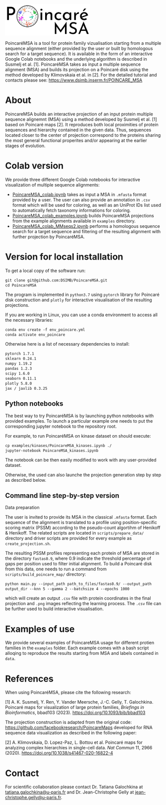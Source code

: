 <img src=".github/PoincareMSA_small_logo.png" alt="PoincareMSA logo" style="height: 100px;"/>
     
PoincaréMSA is a tool for protein family vizualisation starting from a multiple sequence alignment (either provided by the user or built by homologous search for a target sequence). It is available in the form of an interactive Google Colab notebooks and the underlying algorithm is described in Susmelj et al. [1]. PoincaréMSA takes as input a multiple sequence alignment (MSA) and builds its projection on a Poincaré disk using the method developed by Klimovskaia et al. in [2]. For the detailed tutorial and contacts please see: https://www.dsimb.inserm.fr/POINCARE_MSA

# About
PoincareMSA builds an interactive projection of an input protein multiple sequence alignemnt (MSA) using a method developed by Susmelj et al. [1] based on Poincaré maps [2]. It reproduces both local proximities of protein sequences and hierarchy contained in the given data. Thus, sequences located closer to the center of projection correspond to the proteins sharing the most general functional properites and/or appearing at the earlier stages of evolution.

# Colab version
We provide three different Google Colab notebooks for interactive visualization of multiple sequence alignments:
* [PoincareMSA_colab.ipynb](https://colab.research.google.com/github/DSIMB/PoincareMSA/blob/master/PoincareMSA_colab.ipynb) takes as input a MSA in `.mfasta` format provided by a user. The user can also provide an annotation in `.csv` format which will be used for coloring, as well as an UniProt IDs list used to automatically fetch taxonomy informations for coloring.
* [PoincareMSA_colab_examples.ipynb](https://colab.research.google.com/github/DSIMB/PoincareMSA/blob/master/PoincareMSA_colab_examples.ipynb) builds PoincareMSA projections from the example alignments available in `examples` directory.
* [PoincareMSA_colab_MMseqs2.ipynb](https://colab.research.google.com/github/DSIMB/PoincareMSA/blob/master/PoincareMSA_colab_MMseqs2.ipynb) performs a homologous sequence search for a target sequence and filtering of the resulting alignment with further projection by PoincaréMSA.

# Version for local installation

To get a local copy of the software run:

```
git clone git@github.com:DSIMB/PoincareMSA.git
cd PoincareMSA
```

The program is implemented in `python3.7` using `pytorch` library for Poincaré disk construction and `plotly` for interactive visualisation of the resulting projections.

If you are working in Linux, you can use a conda environment to access all the necessary libraries:

```
conda env create -f env_poincare.yml
conda activate env_poincare
```
Otherwise here is a list of necessary dependencies to install:

```
pytorch 1.7.1
sklearn 0.24.1
numpy 1.19.2
pandas 1.2.3
scipy 1.6.0
seaborn 0.11.1
plotly 5.8.0
jax / jaxlib 0.3.25
```

## Python notebooks

The best way to try PoincaréMSA is by launching python notebooks with provided examples. To launch a particular example one needs to put the corresponding jupyter notebook to the repository root.

For example, to run PoincaréMSA on kinase dataset on should execute:

```
cp examples/kinases/PoincareMSA_kinases.ipynb ./
jupyter-notebook PoincareMSA_kinases.ipynb
```
The notebook can be then easily modified to work with any user-provided dataset.


Otherwise, the used can also launche the projection generation step by step as described below.

## Command line step-by-step version

Data preparation

The user is invited to provide its MSA in the classical `.mfasta` format. Each sequence of the alignment is translated to a profile using position-specific scoring matrix (PSSM) according to the pseudo-count algortihm of Henikoff & Henikoff. The related scripts are located in `scripts/prepare_data/` directory and driver scripts are provided for every example as `create_projection.sh`.

The resulting PSSM profiles representing each protein of MSA are stored in the directory `fastas0.9`, where 0.9 indicate the threshold percentage of gaps per position used to filter initial alignment. To build a Poincaré disk from this data, one needs to run a command from `scripts/build_poincare_map/` directory:

```
python main.py --input_path path_to_files/fastas0.9/ --output_path output_dir --knn 5 --gamma 2 --batchsize 4 --epochs 1000
```
which will create an output `.csv` file with protein coordinates in the final projection and `.png` images reflecting the learning process. The `.csv` file can be further used to build interactive visualisation.


# Examples of use
We provide several examples of PoincareMSA usage for different protien families in the `examples` folder. Each example comes with a bash script alloqing to reproduce the results starting from MSA and labels contained in `data`.

# References
When using PoincaréMSA, please cite the following research: 

[1] A. K. Susmelj, Y. Ren, Y. Vander Meersche, J.-C. Gelly, T. Galochkina. Poincaré maps for visualization of large protein families, _Briefings in Bioinformatics_, bbad103 (2023). https://doi.org/10.1093/bib/bbad103

The projection construction is adapted from the original code: https://github.com/facebookresearch/PoincareMaps developed for RNA sequence data visualization as described in the following paper:

[2] A. Klimovskaia, D. Lopez-Paz, L. Bottou et al. Poincaré maps for analyzing complex hierarchies in single-cell data. _Nat Commun_ 11, 2966 (2020). https://doi.org/10.1038/s41467-020-16822-4

# Contact
For scientific collaboration please contact Dr. Tatiana Galochkina at tatiana.galochkina@u-paris.fr and Dr. Jean-Christophe Gelly at jean-christophe.gelly@u-paris.fr.
